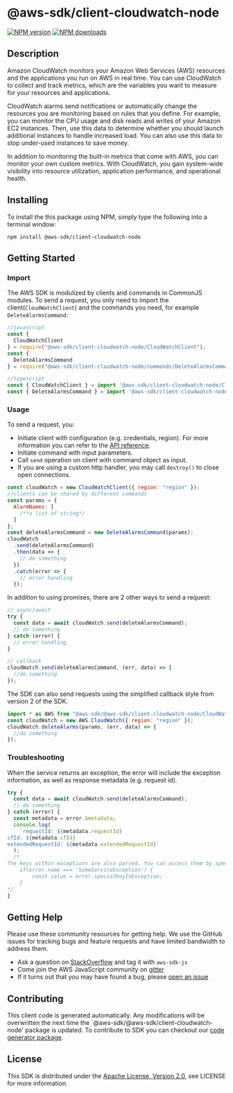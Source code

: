 # @aws-sdk/client-cloudwatch-node

[![NPM version](https://img.shields.io/npm/v/@aws-sdk/client-cloudwatch-node/preview.svg)](https://www.npmjs.com/package/@aws-sdk/client-cloudwatch-node)
[![NPM downloads](https://img.shields.io/npm/dm/@aws-sdk/client-cloudwatch-node.svg)](https://www.npmjs.com/package/@aws-sdk/client-cloudwatch-node)

## Description

<p>Amazon CloudWatch monitors your Amazon Web Services (AWS) resources and the applications you run on AWS in real time. You can use CloudWatch to collect and track metrics, which are the variables you want to measure for your resources and applications.</p> <p>CloudWatch alarms send notifications or automatically change the resources you are monitoring based on rules that you define. For example, you can monitor the CPU usage and disk reads and writes of your Amazon EC2 instances. Then, use this data to determine whether you should launch additional instances to handle increased load. You can also use this data to stop under-used instances to save money.</p> <p>In addition to monitoring the built-in metrics that come with AWS, you can monitor your own custom metrics. With CloudWatch, you gain system-wide visibility into resource utilization, application performance, and operational health.</p>

## Installing

To install the this package using NPM, simply type the following into a terminal window:

```
npm install @aws-sdk/client-cloudwatch-node
```

## Getting Started

### Import

The AWS SDK is modulized by clients and commands in CommonJS modules. To send a request, you only need to import the client(`CloudWatchClient`) and the commands you need, for example `DeleteAlarmsCommand`:

```javascript
//javascript
const {
  CloudWatchClient
} = require("@aws-sdk/client-cloudwatch-node/CloudWatchClient");
const {
  DeleteAlarmsCommand
} = require("@aws-sdk/client-cloudwatch-node/commands/DeleteAlarmsCommand");
```

```javascript
//typescript
const { CloudWatchClient } = import '@aws-sdk/client-cloudwatch-node/CloudWatchClient';
const { DeleteAlarmsCommand } = import '@aws-sdk/client-cloudwatch-node/commands/DeleteAlarmsCommand';
```

### Usage

To send a request, you:

- Initiate client with configuration (e.g. credentials, region). For more information you can refer to the [API reference][].
- Initiate command with input parameters.
- Call `send` operation on client with command object as input.
- If you are using a custom http handler, you may call `destroy()` to close open connections.

```javascript
const cloudWatch = new CloudWatchClient({ region: "region" });
//clients can be shared by different commands
const params = {
  AlarmNames: [
    /**a list of string*/
  ]
};
const deleteAlarmsCommand = new DeleteAlarmsCommand(params);
cloudWatch
  .send(deleteAlarmsCommand)
  .then(data => {
    // do something
  })
  .catch(error => {
    // error handling
  });
```

In addition to using promises, there are 2 other ways to send a request:

```javascript
// async/await
try {
  const data = await cloudWatch.send(deleteAlarmsCommand);
  // do something
} catch (error) {
  // error handling
}
```

```javascript
// callback
cloudWatch.send(deleteAlarmsCommand, (err, data) => {
  //do something
});
```

The SDK can also send requests using the simplified callback style from version 2 of the SDK.

```javascript
import * as AWS from "@aws-sdk/@aws-sdk/client-cloudwatch-node/CloudWatch";
const cloudWatch = new AWS.CloudWatch({ region: "region" });
cloudWatch.deleteAlarms(params, (err, data) => {
  //do something
});
```

### Troubleshooting

When the service returns an exception, the error will include the exception information, as well as response metadata (e.g. request id).

```javascript
try {
  const data = await cloudWatch.send(deleteAlarmsCommand);
  // do something
} catch (error) {
  const metadata = error.$metadata;
  console.log(
    `requestId: ${metadata.requestId}
cfId: ${metadata.cfId}
extendedRequestId: ${metadata.extendedRequestId}`
  );
  /*
The keys within exceptions are also parsed. You can access them by specifying exception names:
    if(error.name === 'SomeServiceException') {
        const value = error.specialKeyInException;
    }
*/
}
```

## Getting Help

Please use these community resources for getting help. We use the GitHub issues for tracking bugs and feature requests and have limited bandwidth to address them.

- Ask a question on [StackOverflow](https://stackoverflow.com/questions/tagged/aws-sdk-js) and tag it with `aws-sdk-js`
- Come join the AWS JavaScript community on [gitter](https://gitter.im/aws/aws-sdk-js-v3)
- If it turns out that you may have found a bug, please [open an issue](https://github.com/aws/aws-sdk-js-v3/issues)

## Contributing

This client code is generated automatically. Any modifications will be overwritten the next time the `@aws-sdk/@aws-sdk/client-cloudwatch-node' package is updated. To contribute to SDK you can checkout our [code generator package][].

## License

This SDK is distributed under the
[Apache License, Version 2.0](http://www.apache.org/licenses/LICENSE-2.0),
see LICENSE for more information.

[code generator package]: https://github.com/aws/aws-sdk-js-v3/tree/master/packages/service-types-generator
[api reference]: https://docs.aws.amazon.com/AWSJavaScriptSDK/latest/
